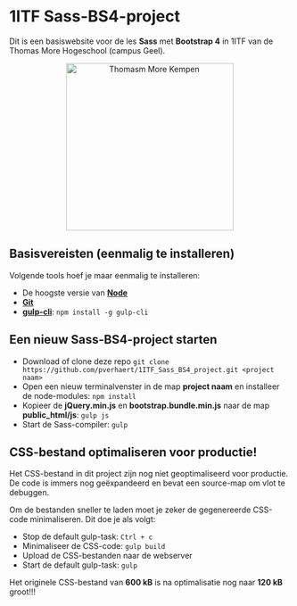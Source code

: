 # 1ITF Sass-BS4-project
Dit is een basiswebsite voor de les **Sass** met **Bootstrap 4** in 1ITF van de Thomas More Hogeschool (campus Geel).

<p align="center">
    <img src="https://www.thomasmore.be/themes/wundertheme/logo.svg" alt="Thomasm More Kempen" width="300" />
</p>

## Basisvereisten (eenmalig te installeren)

Volgende tools hoef je maar eenmalig te installeren:

- De hoogste versie van [**Node**](https://nodejs.org/en/)
- [**Git**](https://git-scm.com/)
- [**gulp-cli**](https://gulpjs.com/): `npm install -g gulp-cli`

## Een nieuw Sass-BS4-project starten

- Download of clone deze repo `git clone https://github.com/pverhaert/1ITF_Sass_BS4_project.git <project naam>`
- Open een nieuw terminalvenster in de map **project naam** en installeer de node-modules: `npm install`
- Kopieer de **jQuery.min.js** en **bootstrap.bundle.min.js** naar de map **public_html/js**: `gulp js`
- Start de Sass-compiler: `gulp`

## CSS-bestand optimaliseren voor productie!

 Het CSS-bestand in dit project zijn nog niet geoptimaliseerd voor productie. 
 De code is immers nog geëxpandeerd en bevat een source-map om vlot te debuggen.
 
Om de bestanden sneller te laden moet je zeker de gegenereerde CSS-code minimaliseren. Dit doe je als volgt:

- Stop de default gulp-task: `Ctrl + c`
- Minimaliseer de CSS-code: `gulp build`
- Upload de CSS-bestanden naar de webserver
- Start de default gulp-task: `gulp`

Het originele CSS-bestand van **600 kB** is na optimalisatie nog naar **120 kB** groot!!!
